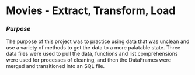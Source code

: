 # Movies - Extract, Transform, Load

### ***Purpose***
The purpose of this project was to practice using data that was unclean and use a variety of methods to get the data to a more palatable state. Three data files were used to pull the data, functions and list comprehensions were used for processes of cleaning, and then the DataFrames were merged and transitioned into an SQL file.
